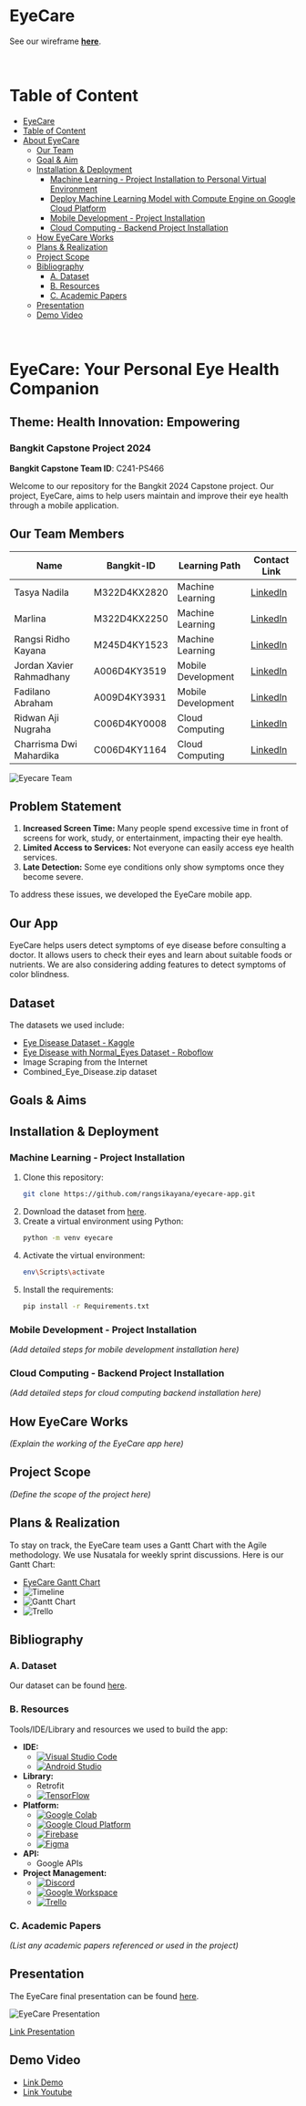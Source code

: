 # EyeCare
See our wireframe <a href="https://www.figma.com/design/7yjvxqIIuj6zPrNkRZCxlJ/EyeCare-app?node-id=54795-2155&t=nxWxPQLLyFMWEk9I-0" title="Figma" target="_blank"><b>here</b></a>.

<br>

# Table of Content

- [EyeCare](#eyecare)
- [Table of Content](#table-of-content)
- [About EyeCare](#about-eyecare)
  - [Our Team](#our-team)
  - [Goal \& Aim](#goal--aim)
  - [Installation \& Deployment](#installation--deployment)
    - [Machine Learning - Project Installation to Personal Virtual Environment](#machine-learning---project-installation-to-personal-virtual-environment)
    - [Deploy Machine Learning Model with Compute Engine on Google Cloud Platform](#deploy-machine-learning-model-with-cloudrun-on-google-cloud-platform)
    - [Mobile Development - Project Installation](#mobile-development---project-installation)
    - [Cloud Computing - Backend Project Installation](#cloud-computing---backend-project-installation)
  - [How EyeCare Works](#how-eyecare-works)
  - [Plans \& Realization](#plans--realization)
  - [Project Scope](#how-eyecare-works)
  - [Bibliography](#bibliography)
    - [A. Dataset](#a-dataset)
    - [B. Resources](#b-resources)
    - [C. Academic Papers](#c-academic-papers)
  - [Presentation](#presentation)
  - [Demo Video](#demo-video)

<br>

# EyeCare: Your Personal Eye Health Companion
## Theme: Health Innovation: Empowering
### Bangkit Capstone Project 2024


**Bangkit Capstone Team ID**: C241-PS466

Welcome to our repository for the Bangkit 2024 Capstone project. Our project, EyeCare, aims to help users maintain and improve their eye health through a mobile application.

## Our Team Members

| Name                     | Bangkit-ID   | Learning Path      | Contact Link                                                                                   |
|--------------------------|--------------|--------------------|------------------------------------------------------------------------------------------------|
| Tasya Nadila             | M322D4KX2820 | Machine Learning   | [LinkedIn](https://www.linkedin.com/in/tasyanadila/)                                           |
| Marlina                  | M322D4KX2250 | Machine Learning   | [LinkedIn](http://linkedin.com/in/marlina-)                                                    |
| Rangsi Ridho Kayana      | M245D4KY1523 | Machine Learning   | [LinkedIn](https://www.linkedin.com/in/rangsikayana)                                           |
| Jordan Xavier Rahmadhany | A006D4KY3519 | Mobile Development | [LinkedIn](https://www.linkedin.com/in/jordan-rahmadhany-768869220/)                           |
| Fadilano Abraham         | A009D4KY3931 | Mobile Development | [LinkedIn](http://linkedin.com/in/fadilano-abraham-1967621b3)                                  |
| Ridwan Aji Nugraha       | C006D4KY0008 | Cloud Computing    | [LinkedIn](http://www.linkedin.com/in/ridwan-aji-nugraha-99a41b2b6)                            |
| Charrisma Dwi Mahardika  | C006D4KY1164 | Cloud Computing    | [LinkedIn](https://www.linkedin.com/in/charrisma-dwi-mahardika-trisna-purnama-a777b3300/)      |


![Eyecare Team](https://github.com/rangsikayana/eyecare-app/blob/12de177c8644623265da2585ea5966ac31b0325e/assets/EyeCare_Team.jpg)

## Problem Statement
1. **Increased Screen Time:** Many people spend excessive time in front of screens for work, study, or entertainment, impacting their eye health.
2. **Limited Access to Services:** Not everyone can easily access eye health services.
3. **Late Detection:** Some eye conditions only show symptoms once they become severe.

To address these issues, we developed the EyeCare mobile app.

## Our App
EyeCare helps users detect symptoms of eye disease before consulting a doctor. It allows users to check their eyes and learn about suitable foods or nutrients. We are also considering adding features to detect symptoms of color blindness.

## Dataset
The datasets we used include:
- [Eye Disease Dataset - Kaggle](https://www.kaggle.com/datasets/kondwani/eye-disease-dataset)
- [Eye Disease with Normal_Eyes Dataset - Roboflow](https://universe.roboflow.com/muhammad-risma-nqgw8/eye-diseases-7shia/dataset/7)
- Image Scraping from the Internet
- Combined_Eye_Disease.zip dataset

## Goals & Aims

## Installation & Deployment

### Machine Learning - Project Installation
1. Clone this repository:
   ```bash
   git clone https://github.com/rangsikayana/eyecare-app.git
   ```
2. Download the dataset from [here](https://drive.google.com/drive/folders/1aA--HjGDswTQ_ZdB4_ErIAOo88JergX9?usp=sharing).
3. Create a virtual environment using Python:
   ```bash
   python -m venv eyecare
   ```
4. Activate the virtual environment:
   ```bash
   env\Scripts\activate
   ```
5. Install the requirements:
   ```bash
   pip install -r Requirements.txt
   ```

### Mobile Development - Project Installation
*(Add detailed steps for mobile development installation here)*

### Cloud Computing - Backend Project Installation
*(Add detailed steps for cloud computing backend installation here)*

## How EyeCare Works
*(Explain the working of the EyeCare app here)*

## Project Scope
*(Define the scope of the project here)*

## Plans & Realization
To stay on track, the EyeCare team uses a Gantt Chart with the Agile methodology. We use Nusatala for weekly sprint discussions. Here is our Gantt Chart:

- [EyeCare Gantt Chart](#)
- ![Timeline](#)
- ![Gantt Chart](#)
- ![Trello](#)

## Bibliography

### A. Dataset
Our dataset can be found [here](https://github.com/rangsikayana/eyecare-app/tree/dc9c53006a620e5f5e1c13ba06122c0c854659fe/Dataset).

### B. Resources
Tools/IDE/Library and resources we used to build the app:
- **IDE:**
  - [![Visual Studio Code](https://img.shields.io/badge/Visual%20Studio%20Code-0078d7.svg?style=for-the-badge&logo=visual-studio-code&logoColor=white)](https://code.visualstudio.com/)
  - [![Android Studio](https://img.shields.io/badge/Android-3DDC84?style=for-the-badge&logo=android&logoColor=white)](https://developer.android.com/studio?gclid=CjwKCAjwp6CkBhB_EiwAlQVyxRoFRkbXTQ0TrI0w-8LEwIttlMFbOnF-vTvc_e3dJFR55kiNIDo6nhoCMj8QAvD_BwE&gclsrc=aw.ds)
- **Library:**
  - Retrofit
  - [![TensorFlow](https://img.shields.io/badge/TensorFlow-%23FF6F00.svg?style=for-the-badge&logo=TensorFlow&logoColor=white)](https://www.tensorflow.org/)
- **Platform:**
  - [![Google Colab](https://img.shields.io/badge/Colab-F9AB00?style=for-the-badge&logo=googlecolab&color=525252)](https://colab.research.google.com/)
  - [![Google Cloud Platform](https://img.shields.io/badge/GoogleCloud-%234285F4.svg?style=for-the-badge&logo=google-cloud&logoColor=white)](https://cloud.google.com/)
  - [![Firebase](https://img.shields.io/badge/Firebase-039BE5?style=for-the-badge&logo=Firebase&logoColor=white)](https://firebase.google.com/)
  - [![Figma](https://img.shields.io/badge/figma-%23F24E1E.svg?style=for-the-badge&logo=figma&logoColor=white)](https://www.figma.com/)
- **API:**
  - Google APIs
- **Project Management:**
  - [![Discord](https://img.shields.io/badge/Discord-%235865F2.svg?style=for-the-badge&logo=discord&logoColor=white)](https://discord.com/)
  - [![Google Workspace](https://img.shields.io/badge/Google%20Drive-4285F4?style=for-the-badge&logo=googledrive&logoColor=white)](https://workspace.google.com/)
  - [![Trello](https://img.shields.io/badge/Trello-%23026AA7.svg?style=for-the-badge&logo=Trello&logoColor=white)](https://trello.com/)

### C. Academic Papers
*(List any academic papers referenced or used in the project)*

## Presentation
The EyeCare final presentation can be found [here](#).

![EyeCare Presentation](#)

[Link Presentation](#)

## Demo Video
- [Link Demo](#)
- [Link Youtube](#)
